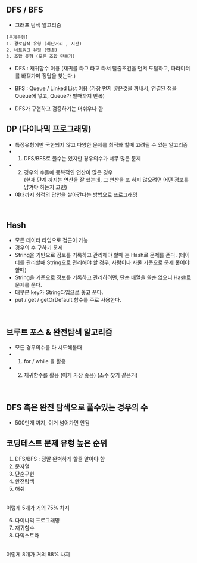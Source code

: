 ## DFS / BFS
- 그래프 탐색 알고리즘
```
[문제유형]
1. 경로탐색 유형 (최단거리 , 시간)
2. 네트워크 유형 (연결)
3. 조합 유형 (모든 조합 만들기)
```
- DFS : 재귀함수 이용
 (재귀를 타고 타고 타서 탈출조건을 먼저 도달하고, 파라미터를 바꿔가며 정답을 찾는다.)
 - BFS : Queue / Linked List 이용
 (가장 먼저 넣은것을 꺼내서, 연결된 점을 Queue에 넣고, Queue가 빌때까지 반복)
 
- DFS가 구현하고 검증하기는 더쉬우나 한  

## DP (다이나믹 프로그래밍)
- 특정유형에만 국한되지 않고 다양한 문제를 최적화 할때 고려될 수 있는 알고리즘
- 1. DFS/BFS로 풀수는 있지만 경우의수가 너무 많은 문제
- 2. 경우의 수들에 중복적인 연산이 많은 경우 
  <br/>(현재 단계 까지는 연산을 잘 했는데, 그 연산을 또 하지 않으려면 어떤 정보를 남겨야 하는지 고민)
- 여태까지 최적의 답안을 쌓아간다는 방법으로 프로그래밍
<br/>

## Hash
- 모든 데이터 타입으로 접근이 가능
- 경우의 수 구하기 문제
- String을 기반으로 정보를 기록하고 관리해야 할때 는 Hash로 문제를 푼다.
  (데이터를 관리할때 String으로 관리해야 할 경우, 사람이나 사물 기준으로 문제 풀어야할때)
- String을 기준으로 정보를 기록하고 관리하려면, 단순 배열을 쓸순 없으니 Hash로 문제를 푼다.
- 대부분 key가 String타입으로 놓고 푼다.
- put / get / getOrDefault 함수를 주로 사용한다.
<br/>

## 브루트 포스 & 완전탐색 알고리즘
- 모든 경우의수를 다 시도해볼때
- 1. for / while 을 활용 
- 2. 재귀함수를 활용 (이게 가장 좋음)
  (소수 찾기 같은거)
<br/>

## DFS 혹은 완전 탐색으로 풀수있는 경우의 수
- 500만개 까지, 이거 넘어가면 안됨

## 코딩테스트 문제 유형 높은 순위
1. DFS/BFS : 정말 완벽하게 할줄 알아야 함
2. 문자열
3. 단순구현
4. 완전탐색
5. 해쉬

<br/> 이렇게 5개가 거의 75% 차지 <br/>

6. 다이나믹 프로그래밍
7. 재귀함수
8. 다익스트라

<br/> 이렇게 8개가 거의 88% 차지
